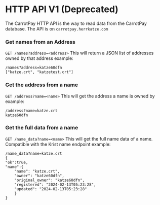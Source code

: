 # HTTP API V1 (Deprecated)

The CarrotPay HTTP API is the way to read data from the CarrotPay database.
The API is on `carrotpay.herrkatze.com`

### Get names from an Address

`GET /names?address=<address>`
This will return a JSON list of addresses owned by that address
example:
```
/names?address=katze60dfn
["katze.crt", "katzetest.crt"]
```

### Get the address from a name

`GET /address?name=<name>`
This will get the address a name is owned by
example:
```
/address?name=katze.crt
katze60dfn
```

### Get the full data from a name

`GET /name_data?name=<name>`
This will get the full name data of a name.  
Compatible with the Krist name endpoint
example:
```
/name_data?name=katze.crt
{
"ok":true,
"name":{
    "name": "katze.crt",
    "owner": "katze60dfn",
    "original_owner": "katze60dfn",
    "registered": "2024-02-13T05:23:28",
    "updated": "2024-02-13T05:23:28"
    }
}
```
